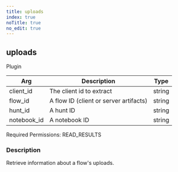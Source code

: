 ```yaml
---
title: uploads
index: true
noTitle: true
no_edit: true
---
```




<div class="vql_item"></div>


## uploads
<span class='vql_type label label-warning pull-right page-header'>Plugin</span>



<div class="vqlargs"></div>

Arg | Description | Type
----|-------------|-----
client_id|The client id to extract|string
flow_id|A flow ID (client or server artifacts)|string
hunt_id|A hunt ID|string
notebook_id|A notebook ID|string

Required Permissions: 
<span class="linkcolour label label-success">READ_RESULTS</span>

### Description

Retrieve information about a flow's uploads.

